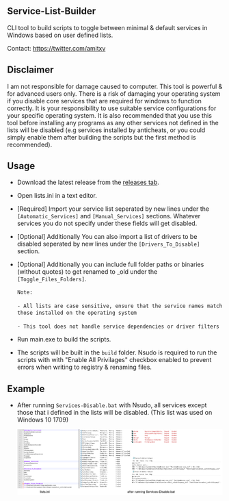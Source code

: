 ## Service-List-Builder
CLI tool to build scripts to toggle between minimal & default services in Windows based on user defined lists.

Contact: https://twitter.com/amitxv

## Disclaimer
I am not responsible for damage caused to computer. This tool is powerful & for advanced users only. There is a risk of damaging your operating system if you disable core services that are required for windows to function correctly. It is your responsibility to use suitable service configurations for your specific operating system. It is also recommended that you use this tool before installing any programs as any other services not defined in the lists will be disabled (e.g services installed by anticheats, or you could simply enable them after building the scripts but the first method is recommended).

## Usage
- Download the latest release from the [releases tab](https://github.com/amitxv/Service-List-Builder/releases).

- Open lists.ini in a text editor.

- [Required] Import your service list seperated by new lines under the ``[Automatic_Services]`` and ``[Manual_Services]`` sections. Whatever services you do not specify under these fields will get disabled.

- [Optional] Additionally You can also import a list of drivers to be disabled seperated by new lines under the ``[Drivers_To_Disable]`` section.

- [Optional] Additionally you can include full folder paths or binaries (without quotes) to get renamed to _old under the ``[Toggle_Files_Folders]``.

  ```
  Note: 
  
  - All lists are case sensitive, ensure that the service names match those installed on the operating system

  - This tool does not handle service dependencies or driver filters

  ```
- Run main.exe to build the scripts. 

- The scripts will be built in the ``build`` folder. Nsudo is required to run the scripts with with "Enable All Privilages" checkbox enabled to prevent errors when writing to registry & renaming files.

## Example

- After running ``Services-Disable.bat`` with Nsudo, all services except those that i defined in the lists will be disabled. (This list was used on Windows 10 1709)

    <img src="./img/lists.png" width="1000"> 